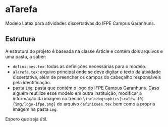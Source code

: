 # aTarefa

Modelo Latex para atividades dissertativas do IFPE Campus Garanhuns.

## Estrutura

A estrutura do projeto é baseada na classe Article e contém dois arquivos e uma pasta, a saber:

- `definicoes.tex`: todas as definições necessárias para o modelo.
- `aTarefa.tex`: arquivo principal onde se deve digitar o texto da atividade dissertativa, além de preencher os campos do cabeçalho responsáveis pela identificação.
- pasta `img`: pasta que contém o logo do IFPE Campus Garanhuns. Caso alguém reutilize esse modelo em outra instituição, modificar a informação da imagem no trecho `\includegraphics[scale=.10]{img/logo-ifpe.png}` do arquivo `definicoes.tex` bem como a própria imagem na pasta `img`.

Espero que seja útil.

